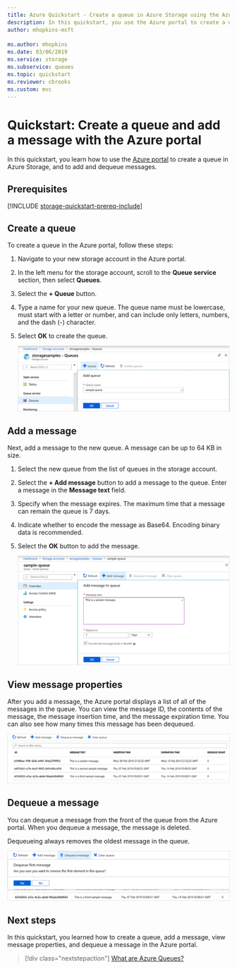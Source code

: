 ```yaml
---
title: Azure Quickstart - Create a queue in Azure Storage using the Azure portal | Microsoft Docs
description: In this quickstart, you use the Azure portal to create a queue. Then you use the Azure portal to add a message, view the message's properties, and dequeue the message.
author: mhopkins-msft

ms.author: mhopkins
ms.date: 03/06/2019
ms.service: storage
ms.subservice: queues
ms.topic: quickstart
ms.reviewer: cbrooks
ms.custom: mvc
---
```


# Quickstart: Create a queue and add a message with the Azure portal

In this quickstart, you learn how to use the [Azure portal](https://portal.azure.com/) to create a queue in Azure Storage, and to add and dequeue messages.

## Prerequisites

[!INCLUDE [storage-quickstart-prereq-include](../../../includes/storage-quickstart-prereq-include.md)]

## Create a queue

To create a queue in the Azure portal, follow these steps:

1. Navigate to your new storage account in the Azure portal.
2. In the left menu for the storage account, scroll to the **Queue service** section, then select **Queues**.
3. Select the **+ Queue** button.
4. Type a name for your new queue. The queue name must be lowercase, must start with a letter or number, and can include only letters, numbers, and the dash (-) character.
6. Select **OK** to create the queue.

    ![Screenshot showing how to create a queue in the Azure portal](media/storage-quickstart-queues-portal/create-queue.png)

## Add a message

Next, add a message to the new queue. A message can be up to 64 KB in size.

1. Select the new queue from the list of queues in the storage account.
1. Select the **+ Add message** button to add a message to the queue. Enter a message in the **Message text** field. 
1. Specify when the message expires. The maximum time that a message can remain the queue is 7 days.
1. Indicate whether to encode the message as Base64. Encoding binary data is recommended.
1. Select the **OK** button to add the message.

    ![Screenshot showing how to add a message to a queue](media/storage-quickstart-queues-portal/add-message.png)

## View message properties

After you add a message, the Azure portal displays a list of all of the messages in the queue. You can view the message ID, the contents of the message, the message insertion time, and the message expiration time. You can also see how many times this message has been dequeued.

![Screenshot showing message properties](media/storage-quickstart-queues-portal/view-message-properties.png)

## Dequeue a message

You can dequeue a message from the front of the queue from the Azure portal. When you dequeue a message, the message is deleted. 

Dequeueing always removes the oldest message in the queue. 

![Screenshot showing how to dequeue a message from the portal](media/storage-quickstart-queues-portal/dequeue-message.png)

## Next steps

In this quickstart, you learned how to create a queue, add a message, view message properties, and dequeue a message in the Azure portal.

> [!div class="nextstepaction"]
> [What are Azure Queues?](storage-queues-introduction.md)

